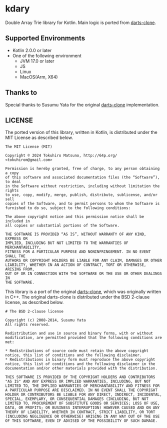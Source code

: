 # kdary

Double Array Trie library for Kotlin.
Main logic is ported from [darts-clone](https://github.com/s-yata/darts-clone/).

## Supported Environments

- Kotlin 2.0.0 or later
- One of the following environment
  - JVM 17.0 or later
  - JS
  - Linux
  - MacOS(Arm, X64)

## Thanks to

Special thanks to Susumu Yata for the original [darts-clone](https://github.com/s-yata/darts-clone) implementation.


## LICENSE

The ported version of this library, written in Kotlin, is distributed under the MIT License as described below.

```
The MIT License (MIT)

Copyright © 2024 Tokuhiro Matsuno, http://64p.org/ <tokuhirom@gmail.com>

Permission is hereby granted, free of charge, to any person obtaining a copy
of this software and associated documentation files (the “Software”), to deal
in the Software without restriction, including without limitation the rights
to use, copy, modify, merge, publish, distribute, sublicense, and/or sell
copies of the Software, and to permit persons to whom the Software is
furnished to do so, subject to the following conditions:

The above copyright notice and this permission notice shall be included in
all copies or substantial portions of the Software.

THE SOFTWARE IS PROVIDED “AS IS”, WITHOUT WARRANTY OF ANY KIND, EXPRESS OR
IMPLIED, INCLUDING BUT NOT LIMITED TO THE WARRANTIES OF MERCHANTABILITY,
FITNESS FOR A PARTICULAR PURPOSE AND NONINFRINGEMENT. IN NO EVENT SHALL THE
AUTHORS OR COPYRIGHT HOLDERS BE LIABLE FOR ANY CLAIM, DAMAGES OR OTHER
LIABILITY, WHETHER IN AN ACTION OF CONTRACT, TORT OR OTHERWISE, ARISING FROM,
OUT OF OR IN CONNECTION WITH THE SOFTWARE OR THE USE OR OTHER DEALINGS IN
THE SOFTWARE.
```

This library is a port of the original [darts-clone](https://github.com/s-yata/darts-clone), which was originally written in C++. The original darts-clone is distributed under the BSD 2-clause license, as described below.

    # The BSD 2-clause license

    Copyright (c) 2008-2014, Susumu Yata
    All rights reserved.

    Redistribution and use in source and binary forms, with or without modification, are permitted provided that the following conditions are met:

    * Redistributions of source code must retain the above copyright notice, this list of conditions and the following disclaimer.
    * Redistributions in binary form must reproduce the above copyright notice, this list of conditions and the following disclaimer in the documentation and/or other materials provided with the distribution.

    THIS SOFTWARE IS PROVIDED BY THE COPYRIGHT HOLDERS AND CONTRIBUTORS "AS IS" AND ANY EXPRESS OR IMPLIED WARRANTIES, INCLUDING, BUT NOT LIMITED TO, THE IMPLIED WARRANTIES OF MERCHANTABILITY AND FITNESS FOR A PARTICULAR PURPOSE ARE DISCLAIMED. IN NO EVENT SHALL THE COPYRIGHT HOLDER OR CONTRIBUTORS BE LIABLE FOR ANY DIRECT, INDIRECT, INCIDENTAL, SPECIAL, EXEMPLARY, OR CONSEQUENTIAL DAMAGES (INCLUDING, BUT NOT LIMITED TO, PROCUREMENT OF SUBSTITUTE GOODS OR SERVICES; LOSS OF USE, DATA, OR PROFITS; OR BUSINESS INTERRUPTION) HOWEVER CAUSED AND ON ANY THEORY OF LIABILITY, WHETHER IN CONTRACT, STRICT LIABILITY, OR TORT (INCLUDING NEGLIGENCE OR OTHERWISE) ARISING IN ANY WAY OUT OF THE USE OF THIS SOFTWARE, EVEN IF ADVISED OF THE POSSIBILITY OF SUCH DAMAGE.
